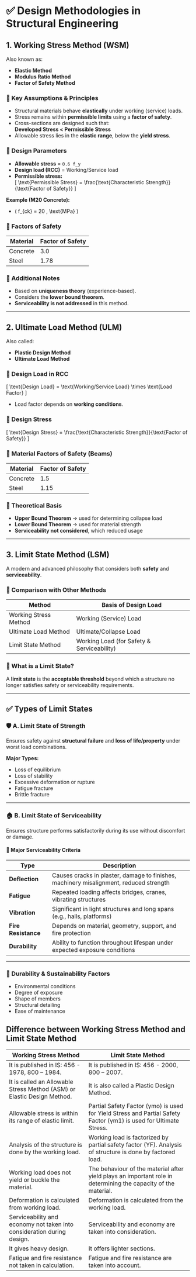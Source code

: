 # ✅ Design Methodologies in Structural Engineering

## 1. **Working Stress Method (WSM)**

Also known as:
- **Elastic Method**
- **Modulus Ratio Method**
- **Factor of Safety Method**

### 🔹 Key Assumptions & Principles
- Structural materials behave **elastically** under working (service) loads.  
- Stress remains within **permissible limits** using a **factor of safety**.
- Cross-sections are designed such that:  
  **Developed Stress < Permissible Stress**
- Allowable stress lies in the **elastic range**, below the **yield stress**.

### 🔹 Design Parameters
- **Allowable stress** = `0.6 f_y`
- **Design load (RCC)** = Working/Service load
- **Permissible stress:**  
  \[
  \text{Permissible Stress} = \frac{\text{Characteristic Strength}}{\text{Factor of Safety}}
  \]

**Example (M20 Concrete):**  
- \( f_{ck} = 20 \, \text{MPa} \)

### 🔹 Factors of Safety

| Material  | Factor of Safety |
|-----------|------------------|
| Concrete  | 3.0              |
| Steel     | 1.78             |

### 🔹 Additional Notes
- Based on **uniqueness theory** (experience-based).
- Considers the **lower bound theorem**.
- **Serviceability is not addressed** in this method.

---

## 2. **Ultimate Load Method (ULM)**

Also called:
- **Plastic Design Method**
- **Ultimate Load Method**

### 🔹 Design Load in RCC
\[
\text{Design Load} = \text{Working/Service Load} \times \text{Load Factor}
\]

- Load factor depends on **working conditions**.

### 🔹 Design Stress
\[
\text{Design Stress} = \frac{\text{Characteristic Strength}}{\text{Factor of Safety}}
\]

### 🔹 Material Factors of Safety (Beams)

| Material  | Factor of Safety |
|-----------|------------------|
| Concrete  | 1.5              |
| Steel     | 1.15             |

### 🔹 Theoretical Basis
- **Upper Bound Theorem** → used for determining collapse load  
- **Lower Bound Theorem** → used for material strength  
- **Serviceability not considered**, which reduced usage

---

## 3. **Limit State Method (LSM)**

A modern and advanced philosophy that considers both **safety** and **serviceability**.

### 🔹 Comparison with Other Methods

| Method                | Basis of Design Load |
|-----------------------|------------------------|
| Working Stress Method | Working (Service) Load |
| Ultimate Load Method  | Ultimate/Collapse Load |
| Limit State Method    | Working Load (for Safety & Serviceability) |

### 🔹 What is a Limit State?
A **limit state** is the **acceptable threshold** beyond which a structure no longer satisfies safety or serviceability requirements.

---

## ✅ Types of Limit States

### 🛡️ A. Limit State of Strength
Ensures safety against **structural failure** and **loss of life/property** under worst load combinations.

**Major Types:**
- Loss of equilibrium  
- Loss of stability  
- Excessive deformation or rupture  
- Fatigue fracture  
- Brittle fracture

---

### 🏠 B. Limit State of Serviceability
Ensures structure performs satisfactorily during its use without discomfort or damage.

#### 🔧 Major Serviceability Criteria

| Type        | Description |
|-------------|-------------|
| **Deflection** | Causes cracks in plaster, damage to finishes, machinery misalignment, reduced strength |
| **Fatigue** | Repeated loading affects bridges, cranes, vibrating structures |
| **Vibration** | Significant in light structures and long spans (e.g., halls, platforms) |
| **Fire Resistance** | Depends on material, geometry, support, and fire protection |
| **Durability** | Ability to function throughout lifespan under expected exposure conditions |

---

### 🌱 Durability & Sustainability Factors
- Environmental conditions  
- Degree of exposure  
- Shape of members  
- Structural detailing  
- Ease of maintenance  

## Difference between Working Stress Method and Limit State Method

| **Working Stress Method** | **Limit State Method** |
|---------------------------|------------------------|
| It is published in IS: 456 - 1978, 800 – 1984. | It is published in IS: 456 - 2000, 800 – 2007. |
| It is called an Allowable Stress Method (ASM) or Elastic Design Method. | It is also called a Plastic Design Method. |
| Allowable stress is within its range of elastic limit. | Partial Safety Factor (γmo) is used for Yield Stress and Partial Safety Factor (γm1) is used for Ultimate Stress. |
| Analysis of the structure is done by the working load. | Working load is factorized by partial safety factor (YF). Analysis of structure is done by factored load. |
| Working load does not yield or buckle the material. | The behaviour of the material after yield plays an important role in determining the capacity of the material. |
| Deformation is calculated from working load. | Deformation is calculated from the working load. |
| Serviceability and economy not taken into consideration during design. | Serviceability and economy are taken into consideration. |
| It gives heavy design. | It offers lighter sections. |
| Fatigue and fire resistance not taken in calculation. | Fatigue and fire resistance are taken into account. |
